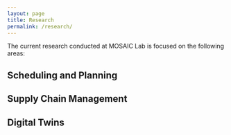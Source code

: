 ```yaml
---
layout: page
title: Research
permalink: /research/
---
```


The current research conducted at MOSAIC Lab is focused on the following areas:

## Scheduling and Planning

## Supply Chain Management

## Digital Twins
